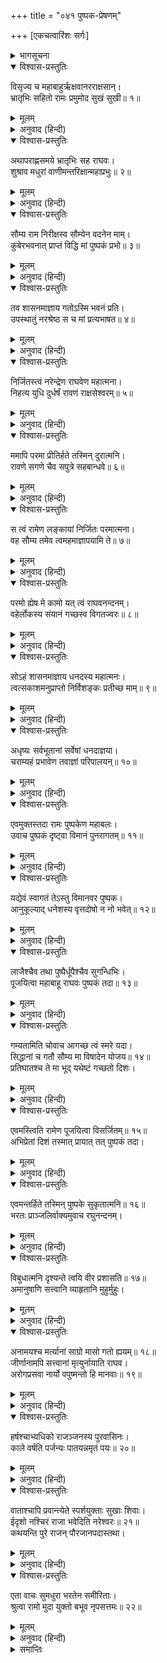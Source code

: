 +++
title = "०४१ पुष्पक-प्रेषणम्"

+++
[एकचत्वारिंशः सर्गः]



<details><summary>भागसूचना</summary>

41. कुबेरके भेजे हुए पुष्पकविमानका आना और श्रीरामसे पूजित एवं अनुगृहीत होकर अदृश्य हो जाना, भरतके द्वारा श्रीरामराज्यके विलक्षण प्रभावका वर्णन
</details>

<details open><summary>विश्वास-प्रस्तुतिः</summary>

विसृज्य च महाबाहुर्ऋक्षवानरराक्षसान्।  
भ्रातृभिः सहितो रामः प्रमुमोद सुखं सुखी॥ १॥
</details>

<details><summary>मूलम्</summary>

विसृज्य च महाबाहुर्ऋक्षवानरराक्षसान्।  
भ्रातृभिः सहितो रामः प्रमुमोद सुखं सुखी॥ १॥
</details>

<details><summary>अनुवाद (हिन्दी)</summary>

रीछों, वानरों और राक्षसोंको विदा करके भाइयोंसहित सुखस्वरूप महाबाहु श्रीराम सुख और आनन्दपूर्वक वहाँ रहने लगे॥ १॥
</details>

<details open><summary>विश्वास-प्रस्तुतिः</summary>

अथापराह्णसमये भ्रातृभिः सह राघवः।  
शुश्राव मधुरां वाणीमन्तरिक्षान्महाप्रभुः॥ २॥
</details>

<details><summary>मूलम्</summary>

अथापराह्णसमये भ्रातृभिः सह राघवः।  
शुश्राव मधुरां वाणीमन्तरिक्षान्महाप्रभुः॥ २॥
</details>

<details><summary>अनुवाद (हिन्दी)</summary>

एक दिन अपराह्णकालमें (दोपहरके बाद) अपने भाइयोंके साथ बैठे हुए महाप्रभु श्रीरघुनाथजीने आकाशसे यह मधुर वाणी सुनी—॥ २॥
</details>

<details open><summary>विश्वास-प्रस्तुतिः</summary>

सौम्य राम निरीक्षस्व सौम्येन वदनेन माम्।  
कुबेरभवनात् प्राप्तं विद्धि मां पुष्पकं प्रभो॥ ३॥
</details>

<details><summary>मूलम्</summary>

सौम्य राम निरीक्षस्व सौम्येन वदनेन माम्।  
कुबेरभवनात् प्राप्तं विद्धि मां पुष्पकं प्रभो॥ ३॥
</details>

<details><summary>अनुवाद (हिन्दी)</summary>

‘सौम्य श्रीराम! आप मेरी ओर प्रसन्नतापूर्ण मुखसे दृष्टिपात करनेकी कृपा करें। प्रभो! आपको विदित होना चाहिये कि मैं कुबेरके भवनसे लौटा हुआ पुष्पकविमान हूँ॥ ३॥
</details>

<details open><summary>विश्वास-प्रस्तुतिः</summary>

तव शासनमाज्ञाय गतोऽस्मि भवनं प्रति।  
उपस्थातुं नरश्रेष्ठ स च मां प्रत्यभाषत॥ ४॥
</details>

<details><summary>मूलम्</summary>

तव शासनमाज्ञाय गतोऽस्मि भवनं प्रति।  
उपस्थातुं नरश्रेष्ठ स च मां प्रत्यभाषत॥ ४॥
</details>

<details><summary>अनुवाद (हिन्दी)</summary>

‘नरश्रेष्ठ! आपकी आज्ञा मानकर मैं कुबेरकी सेवाके लिये उनके भवनमें गया था; परंतु उन्होंने मुझसे कहा—॥ ४॥
</details>

<details open><summary>विश्वास-प्रस्तुतिः</summary>

निर्जितस्त्वं नरेन्द्रेण राघवेण महात्मना।  
निहत्य युधि दुर्धर्षं रावणं राक्षसेश्वरम्॥ ५॥
</details>

<details><summary>मूलम्</summary>

निर्जितस्त्वं नरेन्द्रेण राघवेण महात्मना।  
निहत्य युधि दुर्धर्षं रावणं राक्षसेश्वरम्॥ ५॥
</details>

<details><summary>अनुवाद (हिन्दी)</summary>

‘विमान! महात्मा महाराज श्रीरामने युद्धमें दुर्धर्ष राक्षसराज रावणको मारकर तुम्हें जीता है॥ ५॥
</details>

<details open><summary>विश्वास-प्रस्तुतिः</summary>

ममापि परमा प्रीतिर्हते तस्मिन् दुरात्मनि।  
रावणे सगणे चैव सपुत्रे सहबान्धवे॥ ६॥
</details>

<details><summary>मूलम्</summary>

ममापि परमा प्रीतिर्हते तस्मिन् दुरात्मनि।  
रावणे सगणे चैव सपुत्रे सहबान्धवे॥ ६॥
</details>

<details><summary>अनुवाद (हिन्दी)</summary>

‘पुत्रों, बन्धु-बान्धवों तथा सेवकगणोंसहित उस दुरात्मा रावणके मारे जानेसे मुझे भी बड़ी प्रसन्नता हुई है॥ ६॥
</details>

<details open><summary>विश्वास-प्रस्तुतिः</summary>

स त्वं रामेण लङ्कायां निर्जितः परमात्मना।  
वह सौम्य तमेव त्वमहमाज्ञापयामि ते॥ ७॥
</details>

<details><summary>मूलम्</summary>

स त्वं रामेण लङ्कायां निर्जितः परमात्मना।  
वह सौम्य तमेव त्वमहमाज्ञापयामि ते॥ ७॥
</details>

<details><summary>अनुवाद (हिन्दी)</summary>

‘सौम्य! इस तरह परमात्मा श्रीरामने लङ्कामें रावणके साथ-साथ तुमको भी जीत लिया है; अतः मैं आज्ञा देता हूँ, तुम उन्हींकी सवारीमें रहो॥ ७॥
</details>

<details open><summary>विश्वास-प्रस्तुतिः</summary>

परमो ह्येष मे कामो यत् त्वं राघवनन्दनम्।  
वहेर्लोकस्य संयानं गच्छस्व विगतज्वरः॥ ८॥
</details>

<details><summary>मूलम्</summary>

परमो ह्येष मे कामो यत् त्वं राघवनन्दनम्।  
वहेर्लोकस्य संयानं गच्छस्व विगतज्वरः॥ ८॥
</details>

<details><summary>अनुवाद (हिन्दी)</summary>

‘रघुकुलको आनन्दित करनेवाले श्रीराम सम्पूर्ण जगत् के आश्रय हैं। तुम उनकी सवारीके काम आओ—यह मेरी सबसे बड़ी कामना है। इसलिये तुम निश्चिन्त होकर जाओ’॥ ८॥
</details>

<details open><summary>विश्वास-प्रस्तुतिः</summary>

सोऽहं शासनमाज्ञाय धनदस्य महात्मनः।  
त्वत्सकाशमनुप्राप्तो निर्विशङ्कः प्रतीच्छ माम्॥ ९॥
</details>

<details><summary>मूलम्</summary>

सोऽहं शासनमाज्ञाय धनदस्य महात्मनः।  
त्वत्सकाशमनुप्राप्तो निर्विशङ्कः प्रतीच्छ माम्॥ ९॥
</details>

<details><summary>अनुवाद (हिन्दी)</summary>

‘इस प्रकार मैं महात्मा कुबेरकी आज्ञा पाकर ही आपके पास आया हूँ, अतः आप मुझे निःशङ्क होकर ग्रहण करें॥ ९॥
</details>

<details open><summary>विश्वास-प्रस्तुतिः</summary>

अधृष्यः सर्वभूतानां सर्वेषां धनदाज्ञया।  
चराम्यहं प्रभावेण तवाज्ञां परिपालयन्॥ १०॥
</details>

<details><summary>मूलम्</summary>

अधृष्यः सर्वभूतानां सर्वेषां धनदाज्ञया।  
चराम्यहं प्रभावेण तवाज्ञां परिपालयन्॥ १०॥
</details>

<details><summary>अनुवाद (हिन्दी)</summary>

‘मैं सभी प्राणियोंके लिये अजेय हूँ और कुबेरकी आज्ञाके अनुसार मैं आपके आदेशका पालन करता हुआ अपने प्रभावसे समस्त लोकोंमें विचरण करूँगा’॥ १०॥
</details>

<details open><summary>विश्वास-प्रस्तुतिः</summary>

एवमुक्तस्तदा रामः पुष्पकेण महाबलः।  
उवाच पुष्पकं दृष्ट्वा विमानं पुनरागतम्॥ ११॥
</details>

<details><summary>मूलम्</summary>

एवमुक्तस्तदा रामः पुष्पकेण महाबलः।  
उवाच पुष्पकं दृष्ट्वा विमानं पुनरागतम्॥ ११॥
</details>

<details><summary>अनुवाद (हिन्दी)</summary>

पुष्पकके ऐसा कहनेपर महाबली श्रीरामने उस विमानको पुनः आया देख उससे कहा—॥ ११॥
</details>

<details open><summary>विश्वास-प्रस्तुतिः</summary>

यद्येवं स्वागतं तेऽस्तु विमानवर पुष्पक।  
आनुकूल्याद् धनेशस्य वृत्तदोषो न नो भवेत्॥ १२॥
</details>

<details><summary>मूलम्</summary>

यद्येवं स्वागतं तेऽस्तु विमानवर पुष्पक।  
आनुकूल्याद् धनेशस्य वृत्तदोषो न नो भवेत्॥ १२॥
</details>

<details><summary>अनुवाद (हिन्दी)</summary>

‘विमानराज पुष्पक! यदि ऐसी बात है तो मैं तुम्हारा स्वागत करता हूँ। कुबेरकी अनुकूलता होनेसे हमें मर्यादाभङ्गका दोष नहीं लगेगा’॥ १२॥
</details>

<details open><summary>विश्वास-प्रस्तुतिः</summary>

लाजैश्चैव तथा पुष्पैर्धूपैश्चैव सुगन्धिभिः।  
पूजयित्वा महाबाहू राघवः पुष्पकं तदा॥ १३॥
</details>

<details><summary>मूलम्</summary>

लाजैश्चैव तथा पुष्पैर्धूपैश्चैव सुगन्धिभिः।  
पूजयित्वा महाबाहू राघवः पुष्पकं तदा॥ १३॥
</details>

<details><summary>अनुवाद (हिन्दी)</summary>

ऐसा कहकर महाबाहु श्रीरामने लावा, फूल, धूप और चन्दन आदिके द्वारा पुष्पकका पूजन किया॥ १३॥
</details>

<details open><summary>विश्वास-प्रस्तुतिः</summary>

गम्यतामिति चोवाच आगच्छ त्वं स्मरे यदा।  
सिद्धानां च गतौ सौम्य मा विषादेन योजय॥ १४॥  
प्रतिघातश्च ते मा भूद् यथेष्टं गच्छतो दिशः।
</details>

<details><summary>मूलम्</summary>

गम्यतामिति चोवाच आगच्छ त्वं स्मरे यदा।  
सिद्धानां च गतौ सौम्य मा विषादेन योजय॥ १४॥  
प्रतिघातश्च ते मा भूद् यथेष्टं गच्छतो दिशः।
</details>

<details><summary>अनुवाद (हिन्दी)</summary>

और कहा—‘अब तुम जाओ। जब मैं स्मरण करूँ, तब आ जाना। आकाशमें रहना और अपनेको मेरे वियोगसे दुःखी न होने देना (मैं यथासमय तुम्हारा उपयोग करता रहूँगा)। स्वेच्छासे सम्पूर्ण दिशाओंमें जाते समय तुम्हारी किसीसे टक्कर न हो अथवा तुम्हारी गति कहीं प्रतिहत न हो’॥ १४ १/२॥
</details>

<details open><summary>विश्वास-प्रस्तुतिः</summary>

एवमस्त्विति रामेण पूजयित्वा विसर्जितम्॥ १५॥  
अभिप्रेतां दिशं तस्मात् प्रायात् तत् पुष्पकं तदा।
</details>

<details><summary>मूलम्</summary>

एवमस्त्विति रामेण पूजयित्वा विसर्जितम्॥ १५॥  
अभिप्रेतां दिशं तस्मात् प्रायात् तत् पुष्पकं तदा।
</details>

<details><summary>अनुवाद (हिन्दी)</summary>

पुष्पकने ‘एवमस्तु’ कहकर उनकी आज्ञा शिरोधार्य कर ली। इस प्रकार श्रीरामने उसका पूजन करके जब उसे जानेकी आज्ञा दे दी, तब वह पुष्पक वहाँसे अपनी अभीष्ट दिशाको चला गया॥ १५ १/२॥
</details>

<details open><summary>विश्वास-प्रस्तुतिः</summary>

एवमन्तर्हिते तस्मिन् पुष्पके सुकृतात्मनि॥ १६॥  
भरतः प्राञ्जलिर्वाक्यमुवाच रघुनन्दनम्।
</details>

<details><summary>मूलम्</summary>

एवमन्तर्हिते तस्मिन् पुष्पके सुकृतात्मनि॥ १६॥  
भरतः प्राञ्जलिर्वाक्यमुवाच रघुनन्दनम्।
</details>

<details><summary>अनुवाद (हिन्दी)</summary>

इस प्रकार पुण्यमय पुष्पकविमानके अदृश्य हो जानेपर भरतजीने हाथ जोड़कर श्रीरघुनाथजीसे कहा—॥ १६ १/२॥
</details>

<details open><summary>विश्वास-प्रस्तुतिः</summary>

विबुधात्मनि दृश्यन्ते त्वयि वीर प्रशासति॥ १७॥  
अमानुषाणि सत्त्वानि व्याहृतानि मुहुर्मुहुः।
</details>

<details><summary>मूलम्</summary>

विबुधात्मनि दृश्यन्ते त्वयि वीर प्रशासति॥ १७॥  
अमानुषाणि सत्त्वानि व्याहृतानि मुहुर्मुहुः।
</details>

<details><summary>अनुवाद (हिन्दी)</summary>

‘वीरवर! आप देवस्वरूप हैं। इसीलिये आपके शासनकालमें मनुष्येतर प्राणी भी बारम्बार मनुष्योंके समान सम्भाषण करते देखे जाते हैं॥ १७ १/२॥
</details>

<details open><summary>विश्वास-प्रस्तुतिः</summary>

अनामयश्च मर्त्यानां साग्रो मासो गतो ह्ययम्॥ १८॥  
जीर्णानामपि सत्त्वानां मृत्युर्नायाति राघव।  
अरोगप्रसवा नार्यो वपुष्मन्तो हि मानवाः॥ १९॥
</details>

<details><summary>मूलम्</summary>

अनामयश्च मर्त्यानां साग्रो मासो गतो ह्ययम्॥ १८॥  
जीर्णानामपि सत्त्वानां मृत्युर्नायाति राघव।  
अरोगप्रसवा नार्यो वपुष्मन्तो हि मानवाः॥ १९॥
</details>

<details><summary>अनुवाद (हिन्दी)</summary>

‘राघव! आपके राज्यपर अभिषिक्त हुए एक माससे अधिक हो गया, तबसे सभी लोग नीरोग दिखायी देते हैं। बूढ़े प्राणियोंके पास भी मृत्यु नहीं फटकती है। स्त्रियाँ बिना कष्ट सहे प्रसव करती हैं। सभी मनुष्योंके शरीर हृष्ट-पुष्ट दिखायी देते हैं॥ १८-१९॥
</details>

<details open><summary>विश्वास-प्रस्तुतिः</summary>

हर्षश्चाभ्यधिको राजञ्जनस्य पुरवासिनः।  
काले वर्षति पर्जन्यः पातयन्नमृतं पयः॥ २०॥
</details>

<details><summary>मूलम्</summary>

हर्षश्चाभ्यधिको राजञ्जनस्य पुरवासिनः।  
काले वर्षति पर्जन्यः पातयन्नमृतं पयः॥ २०॥
</details>

<details><summary>अनुवाद (हिन्दी)</summary>

‘राजन्! पुरवासियोंमें बड़ा हर्ष छा रहा है। मेघ अमृतके समान जल गिराते हुए समयपर वर्षा करते हैं॥ २०॥
</details>

<details open><summary>विश्वास-प्रस्तुतिः</summary>

वाताश्चापि प्रवान्त्येते स्पर्शयुक्ताः सुखाः शिवाः।  
ईदृशो नश्चिरं राजा भवेदिति नरेश्वरः॥ २१॥  
कथयन्ति पुरे राजन् पौरजानपदास्तथा।
</details>

<details><summary>मूलम्</summary>

वाताश्चापि प्रवान्त्येते स्पर्शयुक्ताः सुखाः शिवाः।  
ईदृशो नश्चिरं राजा भवेदिति नरेश्वरः॥ २१॥  
कथयन्ति पुरे राजन् पौरजानपदास्तथा।
</details>

<details><summary>अनुवाद (हिन्दी)</summary>

‘हवा ऐसी चलती है कि इसका स्पर्श शीतल एवं सुखद जान पड़ता है। राजन्! नगर और जनपदके लोग इस पुरीमें कहते हैं कि हमारे लिये चिरकालतक ऐसे ही प्रभावशाली राजा रहें’॥ २१ १/२॥
</details>

<details open><summary>विश्वास-प्रस्तुतिः</summary>

एता वाचः सुमधुरा भरतेन समीरिताः।  
श्रुत्वा रामो मुदा युक्तो बभूव नृपसत्तमः॥ २२॥
</details>

<details><summary>मूलम्</summary>

एता वाचः सुमधुरा भरतेन समीरिताः।  
श्रुत्वा रामो मुदा युक्तो बभूव नृपसत्तमः॥ २२॥
</details>

<details><summary>अनुवाद (हिन्दी)</summary>

भरतकी कही हुई ये सुमधुर बातें सुनकर नृपश्रेष्ठ श्रीरामचन्द्रजी बड़े प्रसन्न हुए॥ २२॥
</details>

<details><summary>समाप्तिः</summary>

इत्यार्षे श्रीमद्रामायणे वाल्मीकीये आदिकाव्ये उत्तरकाण्डे एकचत्वारिंशः सर्गः॥ ४१॥  
इस प्रकार श्रीवाल्मीकिनिर्मित आर्षरामायण आदिकाव्यके उत्तरकाण्डमें इकतालीसवाँ सर्ग पूरा हुआ॥ ४१॥
</details>
